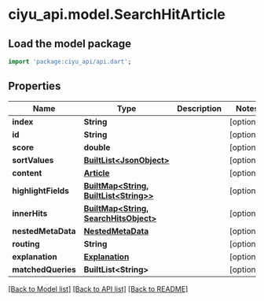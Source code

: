 # ciyu_api.model.SearchHitArticle

## Load the model package
```dart
import 'package:ciyu_api/api.dart';
```

## Properties
Name | Type | Description | Notes
------------ | ------------- | ------------- | -------------
**index** | **String** |  | [optional] 
**id** | **String** |  | [optional] 
**score** | **double** |  | [optional] 
**sortValues** | [**BuiltList&lt;JsonObject&gt;**](JsonObject.md) |  | [optional] 
**content** | [**Article**](Article.md) |  | [optional] 
**highlightFields** | [**BuiltMap&lt;String, BuiltList&lt;String&gt;&gt;**](BuiltList.md) |  | [optional] 
**innerHits** | [**BuiltMap&lt;String, SearchHitsObject&gt;**](SearchHitsObject.md) |  | [optional] 
**nestedMetaData** | [**NestedMetaData**](NestedMetaData.md) |  | [optional] 
**routing** | **String** |  | [optional] 
**explanation** | [**Explanation**](Explanation.md) |  | [optional] 
**matchedQueries** | **BuiltList&lt;String&gt;** |  | [optional] 

[[Back to Model list]](../README.md#documentation-for-models) [[Back to API list]](../README.md#documentation-for-api-endpoints) [[Back to README]](../README.md)


